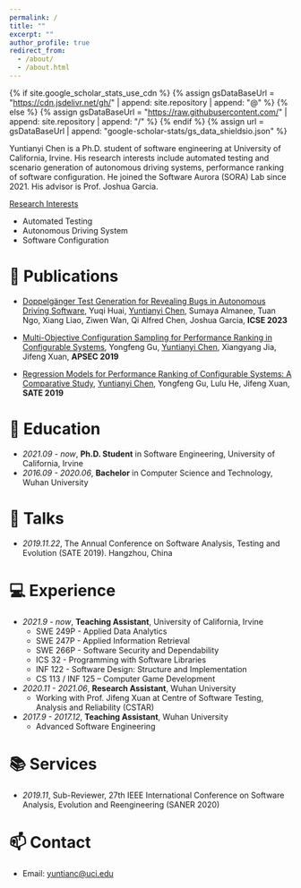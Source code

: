 ```yaml
---
permalink: /
title: ""
excerpt: ""
author_profile: true
redirect_from: 
  - /about/
  - /about.html
---
```


{% if site.google_scholar_stats_use_cdn %}
{% assign gsDataBaseUrl = "https://cdn.jsdelivr.net/gh/" | append: site.repository | append: "@" %}
{% else %}
{% assign gsDataBaseUrl = "https://raw.githubusercontent.com/" | append: site.repository | append: "/" %}
{% endif %}
{% assign url = gsDataBaseUrl | append: "google-scholar-stats/gs_data_shieldsio.json" %}

<span class='anchor' id='about-me'></span>

Yuntianyi Chen is a Ph.D. student of software engineering at University of California, Irvine. His research interests include automated testing and scenario generation of autonomous driving systems, performance ranking of software configuration. He joined the Software Aurora (SORA) Lab since 2021. His advisor is Prof. Joshua Garcia.

<u>Research Interests</u>
- Automated Testing
- Autonomous Driving System
- Software Configuration
<!-- Transfer Learning -->

<!-- My research interest includes neural machine translation and computer vision. I have published more than 100 papers at the top international AI conferences with total <a href='https://scholar.google.com/citations?user=DhtAFkwAAAAJ'>google scholar citations <strong><span id='total_cit'>260000+</span></strong></a> (You can also use google scholar badge <a href='https://scholar.google.com/citations?user=DhtAFkwAAAAJ'><img src="https://img.shields.io/endpoint?url={{ url | url_encode }}&logo=Google%20Scholar&labelColor=f6f6f6&color=9cf&style=flat&label=citations"></a>). -->


<!-- # 🔥 News
- *2022.02*: &nbsp;🎉🎉 Lorem ipsum dolor sit amet, consectetur adipiscing elit. Vivamus ornare aliquet ipsum, ac tempus justo dapibus sit amet. 
- *2022.02*: &nbsp;🎉🎉 Lorem ipsum dolor sit amet, consectetur adipiscing elit. Vivamus ornare aliquet ipsum, ac tempus justo dapibus sit amet.  -->

# 📝 Publications 

<!-- <div class='paper-box'><div class='paper-box-image'><div><div class="badge">ICSE 2023</div><img src='images/500x300.png' alt="sym" width="100%"></div></div>
<div class='paper-box-text' markdown="1">

[Deep Residual Learning for Image Recognition](https://openaccess.thecvf.com/content_cvpr_2016/papers/He_Deep_Residual_Learning_CVPR_2016_paper.pdf)

Yuqi Huai, **Yuntianyi Chen**, Shaoqing Ren, Jian Sun -->

<!-- [**Project**](https://scholar.google.com/citations?view_op=view_citation&hl=zh-CN&user=DhtAFkwAAAAJ&citation_for_view=DhtAFkwAAAAJ:ALROH1vI_8AC) <strong><span class='show_paper_citations' data='DhtAFkwAAAAJ:ALROH1vI_8AC'></span></strong>
- Lorem ipsum dolor sit amet, consectetur adipiscing elit. Vivamus ornare aliquet ipsum, ac tempus justo dapibus sit amet. 
</div>
</div> -->

<!-- - [scenoRITA: Generating Diverse, Fully-Mutable, Test Scenarios for Autonomous Vehicle Planning](https://ieeexplore.ieee.org/abstract/document/10234383), Yuqi Huai, Sumaya Almanee, <u>Yuntianyi Chen</u>, Xiafa Wu, Qi Alfred Chen, Joshua Garcia, **TSE 2023** -->

- [Doppelgänger Test Generation for Revealing Bugs in Autonomous Driving Software](https://ieeexplore.ieee.org/abstract/document/10172903), Yuqi Huai, <u>Yuntianyi Chen</u>, Sumaya Almanee, Tuan Ngo, Xiang Liao, Ziwen Wan, Qi Alfred Chen, Joshua Garcia, **ICSE 2023**

- [Multi-Objective Configuration Sampling for Performance Ranking in Configurable Systems](https://ieeexplore.ieee.org/abstract/document/8945705), Yongfeng Gu, <u>Yuntianyi Chen</u>, Xiangyang Jia, Jifeng Xuan, **APSEC 2019**

- [Regression Models for Performance Ranking of Configurable Systems: A Comparative Study](https://link.springer.com/chapter/10.1007/978-3-030-41418-4_17), <u>Yuntianyi Chen</u>, Yongfeng Gu, Lulu He, Jifeng Xuan, **SATE 2019**


<!-- # 🎖 Honors and Awards
- *2021.10* Lorem ipsum dolor sit amet, consectetur adipiscing elit. Vivamus ornare aliquet ipsum, ac tempus justo dapibus sit amet. 
- *2021.09* Lorem ipsum dolor sit amet, consectetur adipiscing elit. Vivamus ornare aliquet ipsum, ac tempus justo dapibus sit amet.  -->

# 📖 Education
- *2021.09 - now*, **Ph.D. Student** in Software Engineering, University of California, Irvine
- *2016.09 - 2020.06*, **Bachelor** in Computer Science and Technology, Wuhan University



# 💬 Talks
- *2019.11.22*, The Annual Conference on Software Analysis, Testing and Evolution (SATE 2019). Hangzhou, China

<!-- Nov 22, 2019 1:00 PM Hangzhou, China -->

<!-- - *2021.03*, Lorem ipsum dolor sit amet, consectetur adipiscing elit. Vivamus ornare aliquet ipsum, ac tempus justo dapibus sit amet.  \| [\[video\]](https://github.com/) -->

<!-- # 💻 Internships
- *2019.05 - 2020.02*, [Lorem](https://github.com/), China. -->


# 💻 Experience
- *2021.9 - now*, **Teaching Assistant**, University of California, Irvine
  - SWE 249P - Applied Data Analytics
  - SWE 247P - Applied Information Retrieval
  - SWE 266P - Software Security and Dependability
  - ICS 32 - Programming with Software Libraries
  - INF 122 - Software Design: Structure and Implementation
  - CS 113 / INF 125 – Computer Game Development
- *2020.11 - 2021.06*, **Research Assistant**, Wuhan University
  - Working with Prof. Jifeng Xuan at Centre of Software Testing, Analysis and Reliability (CSTAR)
- *2017.9 - 2017.12*, **Teaching Assistant**, Wuhan University
  - Advanced Software Engineering



# 📚 Services
- *2019.11*, Sub-Reviewer, 27th IEEE International Conference on Software Analysis, Evolution and Reengineering (SANER 2020)


# 📫 Contact
- Email: yuntianc@uci.edu
